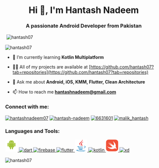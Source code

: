 <h1 align="center">Hi 👋, I'm Hantash Nadeem</h1>
<h3 align="center">A passionate Android Developer from Pakistan</h3>

<p>&nbsp;<img align="center" src="https://github-readme-stats.vercel.app/api?username=hantash07&show_icons=true&locale=en" alt="hantash07" /></p>

<p><img align="center" src="https://github-readme-stats.vercel.app/api/top-langs?username=hantash07&show_icons=true&locale=en&layout=compact" alt="hantash07" /></p>

- 🌱 I’m currently learning **Kotlin Multiplatform**

- 👨‍💻 All of my projects are available at [https://github.com/hantash07?tab=repositories](https://github.com/hantash07?tab=repositories)

- 💬 Ask me about **Android, iOS, KMM, Flutter, Clean Architecture**

- 📫 How to reach me **hantashnadeem@gmail.com**

<h3 align="left">Connect with me:</h3>
<p align="left">
<a href="https://twitter.com/hantashnadeem07" target="blank"><img align="center" src="https://raw.githubusercontent.com/rahuldkjain/github-profile-readme-generator/master/src/images/icons/Social/twitter.svg" alt="hantashnadeem07" height="30" width="40" /></a>
<a href="https://linkedin.com/in/hantash-nadeem" target="blank"><img align="center" src="https://raw.githubusercontent.com/rahuldkjain/github-profile-readme-generator/master/src/images/icons/Social/linked-in-alt.svg" alt="hantash-nadeem" height="30" width="40" /></a>
<a href="https://stackoverflow.com/users/6631601" target="blank"><img align="center" src="https://raw.githubusercontent.com/rahuldkjain/github-profile-readme-generator/master/src/images/icons/Social/stack-overflow.svg" alt="6631601" height="30" width="40" /></a>
<a href="https://instagram.com/malik_hantash" target="blank"><img align="center" src="https://raw.githubusercontent.com/rahuldkjain/github-profile-readme-generator/master/src/images/icons/Social/instagram.svg" alt="malik_hantash" height="30" width="40" /></a>
</p>

<h3 align="left">Languages and Tools:</h3>
<p align="left"> <a href="https://developer.android.com" target="_blank" rel="noreferrer"> <img src="https://raw.githubusercontent.com/devicons/devicon/master/icons/android/android-original-wordmark.svg" alt="android" width="40" height="40"/> </a> <a href="https://dart.dev" target="_blank" rel="noreferrer"> <img src="https://www.vectorlogo.zone/logos/dartlang/dartlang-icon.svg" alt="dart" width="40" height="40"/> </a> <a href="https://firebase.google.com/" target="_blank" rel="noreferrer"> <img src="https://www.vectorlogo.zone/logos/firebase/firebase-icon.svg" alt="firebase" width="40" height="40"/> </a> <a href="https://flutter.dev" target="_blank" rel="noreferrer"> <img src="https://www.vectorlogo.zone/logos/flutterio/flutterio-icon.svg" alt="flutter" width="40" height="40"/> </a> <a href="https://www.java.com" target="_blank" rel="noreferrer"> <img src="https://raw.githubusercontent.com/devicons/devicon/master/icons/java/java-original.svg" alt="java" width="40" height="40"/> </a> <a href="https://kotlinlang.org" target="_blank" rel="noreferrer"> <img src="https://www.vectorlogo.zone/logos/kotlinlang/kotlinlang-icon.svg" alt="kotlin" width="40" height="40"/> </a> <a href="https://developer.apple.com/swift/" target="_blank" rel="noreferrer"> <img src="https://raw.githubusercontent.com/devicons/devicon/master/icons/swift/swift-original.svg" alt="swift" width="40" height="40"/> </a> <a href="https://www.adobe.com/products/xd.html" target="_blank" rel="noreferrer"> <img src="https://cdn.worldvectorlogo.com/logos/adobe-xd.svg" alt="xd" width="40" height="40"/> </a> </p

<p><img align="center" src="https://github-readme-streak-stats.herokuapp.com/?user=hantash07" alt="hantash07" /></p>
